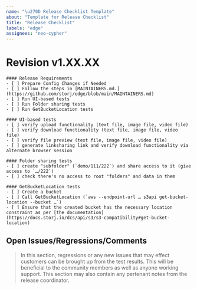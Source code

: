 ```yaml
---
name: "\u270D Release Checklist Template"
about: "Template for Release Checklist"
title: "Release Checklist"
labels: "edge"
assignees: "neo-cypher"
---
```


# Revision v1.XX.XX

```[tasklist]
#### Release Requirements
- [ ] Prepare Config Changes if Needed
- [ ] Follow the steps in [MAINTAINERS.md.](https://github.com/storj/edge/blob/main/MAINTAINERS.md)
- [ ] Run UI-based tests
- [ ] Run Folder sharing tests
- [ ] Run GetBucketLocation tests
```

```[tasklist]
#### UI-based tests
- [ ] verify upload functionality (text file, image file, video file)
- [ ] verify download functionality (text file, image file, video file)
- [ ] verify file preview (text file, image file, video file)
- [ ] generate linksharing link and verify download functionality via alternate browser session
```

```[tasklist]
#### Folder sharing tests
- [ ] create "subfolder" (`demo/111/222`) and share access to it (give access to `…/222`)
- [ ] check there's no access to root "folders" and data in them
```

```[tasklist]
#### GetBucketLocation tests
- [ ] Create a bucket
- [ ] Call GetBucketLocation (`aws --endpoint-url … s3api get-bucket-location --bucket …`)
- [ ] Ensure that the created bucket has the necessary location constraint as per [the documentation](https://docs.storj.io/dcs/api/s3/s3-compatibility#get-bucket-location)
```

## Open Issues/Regressions/Comments
> In this section, regressions or any new issues that may effect customers can be brought up from the test results. This will be beneficial to the community members as well as anyone working support. This section may also contain any pertenant notes from the release coordinator.
